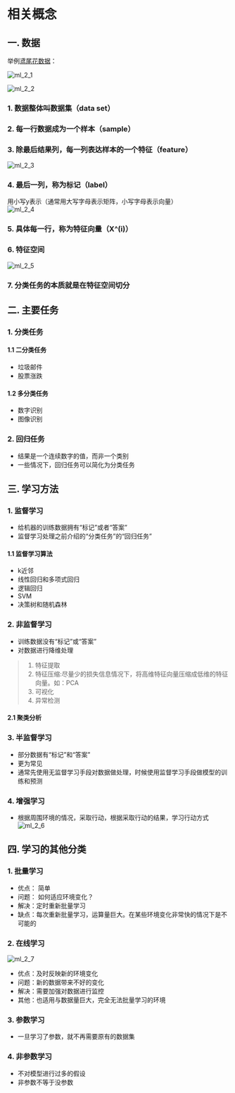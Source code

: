 # 相关概念

## 一. 数据
举例[鸢尾花数据]()：

![ml_2_1](https://s2.ax1x.com/2020/01/06/lymK0A.md.png)

![ml_2_2](https://s2.ax1x.com/2020/01/06/lynUgO.png)

### 1. 数据整体叫数据集（data set）
### 2. 每一行数据成为一个样本（sample）
### 3. 除最后结果列，每一列表达样本的一个特征（feature）
![ml_2_3](https://s2.ax1x.com/2020/01/06/lynHP0.md.png)
### 4. 最后一列，称为标记（label）
用小写y表示（通常用大写字母表示矩阵，小写字母表示向量）<br>
![ml_2_4](https://s2.ax1x.com/2020/01/06/lyumdA.png)
### 5. 具体每一行，称为特征向量（X^(i)）

### 6. 特征空间
![ml_2_5](https://s2.ax1x.com/2020/01/06/lyuQRf.md.png)

### 7. 分类任务的本质就是在特征空间切分

## 二. 主要任务
### 1. 分类任务
#### 1.1 二分类任务
* 垃圾邮件
* 股票涨跌

#### 1.2 多分类任务
* 数字识别
* 图像识别

### 2. 回归任务
* 结果是一个连续数字的值，而非一个类别
* 一些情况下，回归任务可以简化为分类任务

 
## 三. 学习方法

### 1. 监督学习
* 给机器的训练数据拥有“标记”或者“答案”
* 监督学习处理之前介绍的“分类任务”的“回归任务”

#### 1.1 监督学习算法
* k近邻
* 线性回归和多项式回归
* 逻辑回归
* SVM
* 决策树和随机森林

### 2.  非监督学习
* 训练数据没有“标记”或“答案”
* 对数据进行降维处理
> 1. 特征提取<br>
> 2. 特征压缩:尽量少的损失信息情况下，将高维特征向量压缩成低维的特征向量。如：PCA<br>
> 3. 可视化<br>
> 4. 异常检测

#### 2.1 聚类分析

### 3. 半监督学习
* 部分数据有“标记”和“答案”
* 更为常见
* 通常先使用无监督学习手段对数据做处理，时候使用监督学习手段做模型的训练和预测

### 4. 增强学习
* 根据周围环境的情况，采取行动，根据采取行动的结果，学习行动方式
![ml_2_6](https://s2.ax1x.com/2020/01/06/lyuNon.md.png)

## 四. 学习的其他分类
### 1. 批量学习
* 优点： 简单
* 问题： 如何适应环境变化？
* 解决：定时重新批量学习
* 缺点：每次重新批量学习，运算量巨大。在某些环境变化非常快的情况下是不可能的

### 2. 在线学习
![ml_2_7](https://s2.ax1x.com/2020/01/06/lyufW6.md.png)
* 优点：及时反映新的环境变化
* 问题：新的数据带来不好的变化
* 解决：需要加强对数据进行监控
* 其他：也适用与数据量巨大，完全无法批量学习的环境

### 3. 参数学习
* 一旦学习了参数，就不再需要原有的数据集

### 4. 非参数学习
* 不对模型进行过多的假设
* 非参数不等于没参数



<comment-comment/>